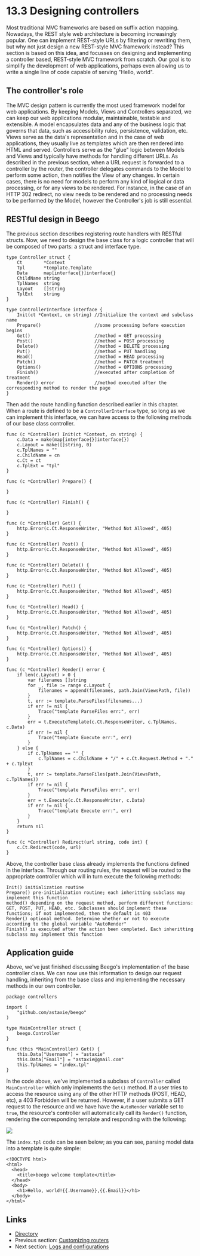 # 13.3 Designing controllers

Most traditional MVC frameworks are based on suffix action mapping. Nowadays, the REST style web architecture is becoming increasingly popular. One can implement REST-style URLs by filtering or rewriting them, but why not just design a new REST-style MVC framework instead? This section is based on this idea, and focusses on designing and implementing a controller based, REST-style MVC framework from scratch. Our goal is to simplify the development of web applications, perhaps even allowing us to write a single line of code capable of serving "Hello, world".

## The controller's role

The MVC design pattern is currently the most used framework model for web applications. By keeping Models, Views and Controllers separated, we can keep our web applications modular, maintainable, testable and extensible. A model encapsulates data and any of the business logic that governs that data, such as accessibility rules, persistence, validation, etc. Views serve as the data's representation and in the case of web applications, they usually live as templates which are then rendered into HTML and served. Controllers serve as the "glue" logic between Models and Views and typically have methods for handling different URLs. As described in the previous section, when a URL request is forwarded to a controller by the router, the controller delegates commands to the Model to perform some action, then notifies the View of any changes. In certain cases, there is no need for models to perform any kind of logical or data processing, or for any views to be rendered. For instance, in the case of an HTTP 302 redirect, no view needs to be rendered and no processing needs to be performed by the Model, however the Controller's job is still essential.

## RESTful design in Beego

The previous section describes registering route handlers with RESTful structs. Now, we need to design the base class for a logic controller that will be composed of two parts: a struct and interface type.

```
type Controller struct {
	Ct        *Context
	Tpl       *template.Template
	Data      map[interface{}]interface{}
	ChildName string
	TplNames  string
	Layout    []string
	TplExt    string
}

type ControllerInterface interface {
	Init(ct *Context, cn string) //Initialize the context and subclass name
	Prepare()                    //some processing before execution begins
	Get()                        //method = GET processing
	Post()                       //method = POST processing
	Delete()                     //method = DELETE processing
	Put()                        //method = PUT handling
	Head()                       //method = HEAD processing
	Patch()                      //method = PATCH treatment
	Options()                    //method = OPTIONS processing
	Finish()                     //executed after completion of treatment
	Render() error               //method executed after the corresponding method to render the page
}
```

Then add the route handling function described earlier in this chapter. When a route is defined to be a `ControllerInterface` type, so long as we can implement this interface, we can have access to the following methods of our base class controller.

```
func (c *Controller) Init(ct *Context, cn string) {
	c.Data = make(map[interface{}]interface{})
	c.Layout = make([]string, 0)
	c.TplNames = ""
	c.ChildName = cn
	c.Ct = ct
	c.TplExt = "tpl"
}

func (c *Controller) Prepare() {

}

func (c *Controller) Finish() {

}

func (c *Controller) Get() {
	http.Error(c.Ct.ResponseWriter, "Method Not Allowed", 405)
}

func (c *Controller) Post() {
	http.Error(c.Ct.ResponseWriter, "Method Not Allowed", 405)
}

func (c *Controller) Delete() {
	http.Error(c.Ct.ResponseWriter, "Method Not Allowed", 405)
}

func (c *Controller) Put() {
	http.Error(c.Ct.ResponseWriter, "Method Not Allowed", 405)
}

func (c *Controller) Head() {
	http.Error(c.Ct.ResponseWriter, "Method Not Allowed", 405)
}

func (c *Controller) Patch() {
	http.Error(c.Ct.ResponseWriter, "Method Not Allowed", 405)
}

func (c *Controller) Options() {
	http.Error(c.Ct.ResponseWriter, "Method Not Allowed", 405)
}

func (c *Controller) Render() error {
	if len(c.Layout) > 0 {
		var filenames []string
		for _, file := range c.Layout {
			filenames = append(filenames, path.Join(ViewsPath, file))
		}
		t, err := template.ParseFiles(filenames...)
		if err != nil {
			Trace("template ParseFiles err:", err)
		}
		err = t.ExecuteTemplate(c.Ct.ResponseWriter, c.TplNames, c.Data)
		if err != nil {
			Trace("template Execute err:", err)
		}
	} else {
		if c.TplNames == "" {
			c.TplNames = c.ChildName + "/" + c.Ct.Request.Method + "." + c.TplExt
		}
		t, err := template.ParseFiles(path.Join(ViewsPath, c.TplNames))
		if err != nil {
			Trace("template ParseFiles err:", err)
		}
		err = t.Execute(c.Ct.ResponseWriter, c.Data)
		if err != nil {
			Trace("template Execute err:", err)
		}
	}
	return nil
}

func (c *Controller) Redirect(url string, code int) {
	c.Ct.Redirect(code, url)
}	
```

Above, the controller base class already implements the functions defined in the interface. Through our routing rules, the request will be routed to the appropriate controller which will in turn execute the following methods:

```
Init() initialization routine 
Prepare() pre-initialization routine; each inheritting subclass may implement this function
method() depending on the request method, perform different functions: GET, POST, PUT, HEAD, etc. Subclasses should implement these functions; if not implemented, then the default is 403
Render() optional method. Determine whether or not to execute according to the global variable "AutoRender"  
Finish() is executed after the action been completed. Each inheritting subclass may implement this function 
```

## Application guide

Above, we've just finished discussing Beego's implementation of the base controller class. We can now use this information to design our request handling, inheriting from the base class and implementing the necessary methods in our own controller.

```
package controllers

import (
	"github.com/astaxie/beego"
)

type MainController struct {
	beego.Controller
}

func (this *MainController) Get() {
	this.Data["Username"] = "astaxie"
	this.Data["Email"] = "astaxie@gmail.com"
	this.TplNames = "index.tpl"
}
```

In the code above, we've implemented a subclass of `Controller` called `MainController` which only implements the `Get()` method. If a user tries to access the resource using any of the other HTTP methods (POST, HEAD, etc), a 403 Forbidden will be returned. However, if a user submits a GET request to the resource and we have have the `AutoRender` variable set to `true`, the resource's controller will automatically call its `Render()` function, rendering the corresponding template and responding with the following:

![](images/13.4.beego.png)

The `index.tpl` code can be seen below; as you can see, parsing model data into a template is quite simple:

```
<!DOCTYPE html>
<html>
  <head>
    <title>beego welcome template</title>
  </head>
  <body>
    <h1>Hello, world!{{.Username}},{{.Email}}</h1>
  </body>
</html>
```

## Links

* [Directory](preface.md)
* Previous section: [Customizing routers](13.2.md)
* Next section: [Logs and configurations](13.4.md)
